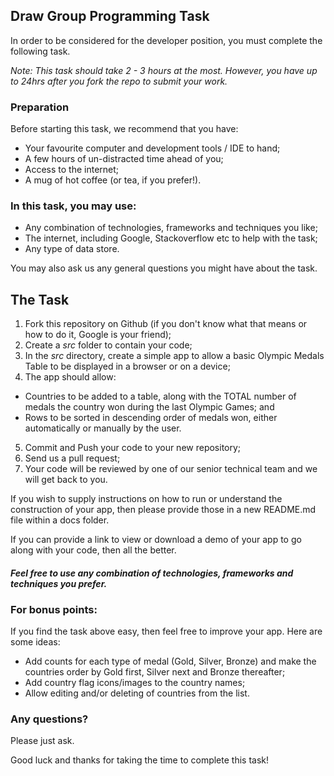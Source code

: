 ## Draw Group Programming Task

In order to be considered for the developer position, you must complete the following task.

*Note: This task should take 2 - 3 hours at the most. However, you have up to 24hrs after you fork the repo to submit your work.*

### Preparation

Before starting this task, we recommend that you have:

- Your favourite computer and development tools / IDE to hand;
- A few hours of un-distracted time ahead of you;
- Access to the internet;
- A mug of hot coffee (or tea, if you prefer!).

### In this task, you may use:

- Any combination of technologies, frameworks and techniques you like;
- The internet, including Google, Stackoverflow etc to help with the task;
- Any type of data store.

You may also ask us any general questions you might have about the task.

## The Task

1. Fork this repository on Github (if you don't know what that means or how to do it, Google is your friend);
2. Create a *src* folder to contain your code;
3. In the *src* directory, create a simple app to allow a basic Olympic Medals Table to be displayed in a browser or on a device;
4. The app should allow:
 - Countries to be added to a table, along with the TOTAL number of medals the country won during the last Olympic Games; and
 - Rows to be sorted in descending order of medals won, either automatically or manually by the user.
5. Commit and Push your code to your new repository;
6. Send us a pull request;
7. Your code will be reviewed by one of our senior technical team and we will get back to you.

If you wish to supply instructions on how to run or understand the construction of your app, then please provide those in a new README.md file within a docs folder.

If you can provide a link to view or download a demo of your app to go along with your code, then all the better.

#### *Feel free to use any combination of technologies, frameworks and techniques you prefer.*

### For bonus points:

If you find the task above easy, then feel free to improve your app. Here are some ideas:

- Add counts for each type of medal (Gold, Silver, Bronze) and make the countries order by Gold first, Silver next and Bronze thereafter;
- Add country flag icons/images to the country names;
- Allow editing and/or deleting of countries from the list.

### Any questions?

Please just ask.

Good luck and thanks for taking the time to complete this task!